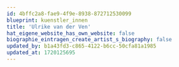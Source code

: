 ```yaml
---
id: 4bffc2a8-fae9-4f9e-8938-872712530099
blueprint: kuenstler_innen
title: 'Ulrike van der Ven'
hat_eigene_website_has_own_website: false
biographie_eintragen_create_artist_s_biography: false
updated_by: b1a43fd3-c865-4122-b6cc-50cfa81a1985
updated_at: 1720125695
---
```

